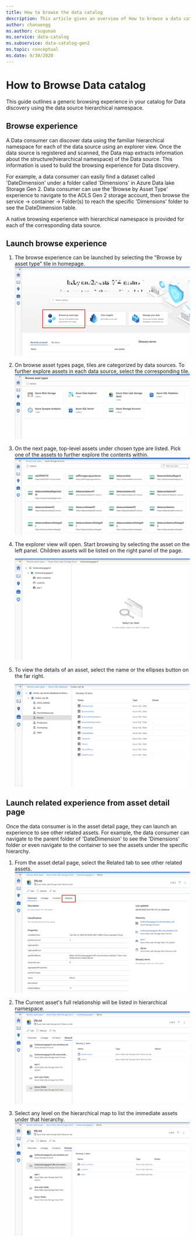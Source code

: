 ```yaml
---
title: How to browse the data catalog 
description: This article gives an overview of How to browse a data catalog using 'Browse by asset type tile'
author: chanuengg
ms.author: csugunan
ms.service: data-catalog
ms.subservice: data-catalog-gen2
ms.topic: conceptual
ms.date: 9/30/2020
---
```


# How to Browse Data catalog

This guide outlines a generic browsing experience in your catalog for Data discovery using the data source hierarchical namespace.

## Browse experience

A Data consumer can discover data using the familiar hierarchical namespace for each of the data source using an explorer view. Once the data source is registered and scanned, the Data map extracts information about the structure(hierarchical namespace) of the Data source. This information is used to build the browsing experience for Data discovery.

For example, a data consumer can easily find a dataset called 'DateDimension' under a folder called 'Dimensions' in Azure Data lake Storage Gen 2. Data consumer can use the 'Browse by Asset Type' experience to navigate to the ADLS Gen 2 storage account, then browse the service -> container -> Folder(s) to reach the specific 'Dimensions' folder to see the DateDimension table.

A native browsing experience with hierarchical namespace is provided for each of the corresponding data source.

## Launch browse experience

1. The browse experience can be launched by selecting the "Browse by asset type" tile in homepage.
   ![Babylon home page ](./media/how-to-browse-catalog/image1.jpg)

2. On browse asset types page, tiles are categorized by data sources. To further explore assets in each data source, select the corresponding tile.
   ![Browse asset types page](./media/how-to-browse-catalog/image2.jpg)

3. On the next page, top-level assets under chosen type are listed. Pick one of the assets to further explore the contents within.
   ![Asset type specific browse page. Example shown is Azure Storage account](./media/how-to-browse-catalog/image3.jpg)

4. The explorer view will open. Start browsing by selecting the asset on the left panel. Children assets will be listed on the right panel of the page.

   ![Explorer view](./media/how-to-browse-catalog/image6.jpg)

5. To view the details of an asset, select the name or the ellipses button on the far right.

   ![View asset detail by clicking the ellipses button](./media/how-to-browse-catalog/image7.jpg)

## Launch related experience from asset detail page

Once the data consumer is in the asset detail page, they can launch an experience to see other related assets. For example, the data consumer can navigate to the parent folder of 'DateDimension' to see the 'Dimensions' folder or even navigate to the container to see the assets under the specific hierarchy. 

1. From the asset detail page, select the Related tab to see other related assets.
   ![Launch Related tab](./media/how-to-browse-catalog/image10.jpg)
2. The Current asset's full relationship will be listed in hierarchical namespace.
   ![Hierarchical structure](./media/how-to-browse-catalog/image11.jpg)

3. Select any level on the hierarchical map to list the immediate assets under that hierarchy.
   ![Select different hierarchy](./media/how-to-browse-catalog/image13.jpg)
